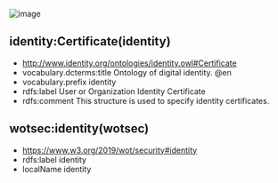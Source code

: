 ![image](https://user-images.githubusercontent.com/28106726/205486121-114166e4-61b9-4618-bc7f-086932df5d0d.png)

## identity:Certificate(identity)
- http://www.identity.org/ontologies/identity.owl#Certificate
- vocabulary.dcterms:title Ontology of digital identity. @en
- vocabulary.prefix identity
- rdfs:label User or Organization Identity Certificate
- rdfs:comment This structure is used to specify identity certificates.


## wotsec:identity(wotsec)
- https://www.w3.org/2019/wot/security#identity
- rdfs:label identity
- localName identity

